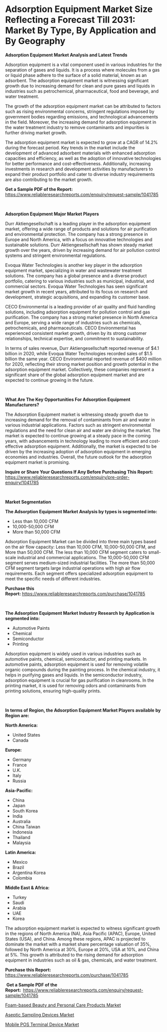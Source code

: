 <p><h1>Adsorption Equipment Market Size Reflecting a Forecast Till 2031: Market By Type, By Application and By Geography</h1></p><p><strong>Adsorption Equipment Market Analysis and Latest Trends</strong></p>
<p><p>Adsorption equipment is a vital component used in various industries for the separation of gases and liquids. It is a process where molecules from a gas or liquid phase adhere to the surface of a solid material, known as an adsorbent. The adsorption equipment market is witnessing significant growth due to increasing demand for clean and pure gases and liquids in industries such as petrochemical, pharmaceutical, food and beverage, and water treatment.</p><p>The growth of the adsorption equipment market can be attributed to factors such as rising environmental concerns, stringent regulations imposed by government bodies regarding emissions, and technological advancements in the field. Moreover, the increasing demand for adsorption equipment in the water treatment industry to remove contaminants and impurities is further driving market growth.</p><p>The adsorption equipment market is expected to grow at a CAGR of 14.2% during the forecast period. Key trends in the market include the development of advanced adsorbent materials with enhanced adsorption capacities and efficiency, as well as the adoption of innovative technologies for better performance and cost-effectiveness. Additionally, increasing investments in research and development activities by manufacturers to expand their product portfolio and cater to diverse industry requirements are also contributing to the market growth.</p></p>
<p><strong>Get a Sample PDF of the Report:&nbsp;</strong> <a href="https://www.reliableresearchreports.com/enquiry/request-sample/1041785">https://www.reliableresearchreports.com/enquiry/request-sample/1041785</a></p>
<p>&nbsp;</p>
<p><strong>Adsorption Equipment Major Market Players</strong></p>
<p><p>Durr Aktiengesellschaft is a leading player in the adsorption equipment market, offering a wide range of products and solutions for air purification and environmental protection. The company has a strong presence in Europe and North America, with a focus on innovative technologies and sustainable solutions. Durr Aktiengesellschaft has shown steady market growth over the years, driven by increasing demand for air pollution control systems and stringent environmental regulations.</p><p>Evoqua Water Technologies is another key player in the adsorption equipment market, specializing in water and wastewater treatment solutions. The company has a global presence and a diverse product portfolio, catering to various industries such as municipal, industrial, and commercial sectors. Evoqua Water Technologies has seen significant market growth in recent years, attributed to its focus on research and development, strategic acquisitions, and expanding its customer base.</p><p>CECO Environmental is a leading provider of air quality and fluid handling solutions, including adsorption equipment for pollution control and gas purification. The company has a strong market presence in North America and Europe, serving a wide range of industries such as chemicals, petrochemicals, and pharmaceuticals. CECO Environmental has experienced consistent market growth, driven by its strong customer relationships, technical expertise, and commitment to sustainability.</p><p>In terms of sales revenue, Durr Aktiengesellschaft reported revenue of $4.1 billion in 2020, while Evoqua Water Technologies recorded sales of $1.5 billion the same year. CECO Environmental reported revenue of $400 million for 2020, reflecting their strong market position and growth potential in the adsorption equipment market. Collectively, these companies represent a significant share of the global adsorption equipment market and are expected to continue growing in the future.</p></p>
<p>&nbsp;</p>
<p><strong>What Are The Key Opportunities For Adsorption Equipment Manufacturers?</strong></p>
<p><p>The Adsorption Equipment market is witnessing steady growth due to increasing demand for the removal of contaminants from air and water in various industrial applications. Factors such as stringent environmental regulations and the need for clean air and water are driving the market. The market is expected to continue growing at a steady pace in the coming years, with advancements in technology leading to more efficient and cost-effective adsorption equipment. Additionally, the market is expected to be driven by the increasing adoption of adsorption equipment in emerging economies and industries. Overall, the future outlook for the adsorption equipment market is promising.</p></p>
<p><strong>Inquire or Share Your Questions If Any Before Purchasing This Report:</strong> <a href="https://www.reliableresearchreports.com/enquiry/pre-order-enquiry/1041785">https://www.reliableresearchreports.com/enquiry/pre-order-enquiry/1041785</a></p>
<p>&nbsp;</p>
<p><strong>Market Segmentation</strong></p>
<p><strong>The Adsorption Equipment Market Analysis by types is segmented into:</strong></p>
<p><ul><li>Less than 10,000 CFM</li><li>10,000-50,000 CFM</li><li>More than 50,000 CFM</li></ul></p>
<p><p>Adsorption Equipment Market can be divided into three main types based on the air flow capacity: Less than 10,000 CFM, 10,000-50,000 CFM, and More than 50,000 CFM. The less than 10,000 CFM segment caters to small-scale industrial and commercial applications. The 10,000-50,000 CFM segment serves medium-sized industrial facilities. The more than 50,000 CFM segment targets large industrial operations with high air flow requirements. Each segment offers specialized adsorption equipment to meet the specific needs of different industries.</p></p>
<p><strong>Purchase this Report:&nbsp;</strong><a href="https://www.reliableresearchreports.com/purchase/1041785">https://www.reliableresearchreports.com/purchase/1041785</a></p>
<p>&nbsp;</p>
<p><strong>The Adsorption Equipment Market Industry Research by Application is segmented into:</strong></p>
<p><ul><li>Automotive Paints</li><li>Chemical</li><li>Semiconductor</li><li>Printing</li></ul></p>
<p><p>Adsorption equipment is widely used in various industries such as automotive paints, chemical, semiconductor, and printing markets. In automotive paints, adsorption equipment is used for removing volatile organic compounds during the painting process. In the chemical industry, it helps in purifying gases and liquids. In the semiconductor industry, adsorption equipment is crucial for gas purification in cleanrooms. In the printing market, it is used for removing odors and contaminants from printing solutions, ensuring high-quality prints.</p></p>
<p>&nbsp;</p>
<p><strong>In terms of Region, the Adsorption Equipment Market Players available by Region are:</strong></p>
<p>
    <p> <strong> North America: </strong>
        <ul>
            <li>United States</li>
            <li>Canada</li>
        </ul>
        </p> 
    <p> <strong> Europe: </strong>
        <ul>
            <li>Germany</li>
            <li>France</li>
            <li>U.K.</li>
            <li>Italy</li>
            <li>Russia</li>
        </ul>
        </p> 
    <p> <strong> Asia-Pacific: </strong>
        <ul>
            <li>China</li>
            <li>Japan</li>
            <li>South Korea</li>
            <li>India</li>
            <li>Australia</li>
            <li>China Taiwan</li>
            <li>Indonesia</li>
            <li>Thailand</li>
            <li>Malaysia</li>
        </ul>
        </p> 
    <p> <strong> Latin America: </strong>
        <ul>
            <li>Mexico</li>
            <li>Brazil</li>
            <li>Argentina Korea</li>
            <li>Colombia</li>
        </ul>
        </p> 
    <p> <strong> Middle East & Africa: </strong>
        <ul>
            <li>Turkey</li>
            <li>Saudi</li>
            <li>Arabia</li>
            <li>UAE</li>
            <li>Korea</li>
        </ul>
    </p>
    </p>
<p><p>The adsorption equipment market is expected to witness significant growth in the regions of North America (NA), Asia Pacific (APAC), Europe, United States (USA), and China. Among these regions, APAC is projected to dominate the market with a market share percentage valuation of 35%, followed by North America at 30%, Europe at 20%, USA at 10%, and China at 5%. This growth is attributed to the rising demand for adsorption equipment in industries such as oil & gas, chemicals, and water treatment.</p></p>
<p><strong>Purchase this Report: </strong><a href="https://www.reliableresearchreports.com/purchase/1041785">https://www.reliableresearchreports.com/purchase/1041785</a></p>
<p>&nbsp;<strong>Get a Sample PDF of the Report:&nbsp;&nbsp;</strong><a href="https://www.reliableresearchreports.com/enquiry/request-sample/1041785">https://www.reliableresearchreports.com/enquiry/request-sample/1041785</a></p>
<p><strong></strong></p>
<p><p><a href="https://view.publitas.com/reportprime-1/foam-based-beauty-and-personal-care-products-market-growth-market-trends-covid-19-impact-and-forecasts-for-period-from-2023-2030/">Foam-based Beauty and Personal Care Products Market</a></p><p><a href="https://view.publitas.com/reportprime-1/aseptic-sampling-devices-market-size-and-examines-its-market-scope-with-a-primary-focus-on-growth-opportunities-and-forecasted-trends-spanning-from-2023-to-2030/">Aseptic Sampling Devices Market</a></p><p><a href="https://view.publitas.com/reportprime-1/mobile-pos-terminal-device-market-insights-market-players-and-forecast-till-2030/">Mobile POS Terminal Device Market</a></p></p>